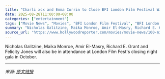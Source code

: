 ```yaml
---
title: "Charli xcx and Emma Corrin to Close BFI London Film Festival With ‘100 Nights of Hero’ U.K. Premiere"
date: 2025-08-28T11:00:00+08:00
categories: ["entertainment"]
tags: ["Movie News", "Movies", "BFI London Film Festival", "BFI London Film Festival 2025", "Charli XCX", "Emma Corrin", "Felicity Jones", "international", "London Film Festival", "Nicholas Galitzine", "united kingdom"]
summary: "Nicholas Galitzine, Maika Monroe, Amir El-Masry, Richard E. Grant and Felicity Jones will also be in attendance at London Film Fest's closing night gala in October."
source_url: "https://www.hollywoodreporter.com/movies/movie-news/100-nights-of-hero-close-london-film-fest-1236354816/"
---
```


Nicholas Galitzine, Maika Monroe, Amir El-Masry, Richard E. Grant and Felicity Jones will also be in attendance at London Film Fest's closing night gala in October.

---

*来源: [原文链接](https://www.hollywoodreporter.com/movies/movie-news/100-nights-of-hero-close-london-film-fest-1236354816/)*
